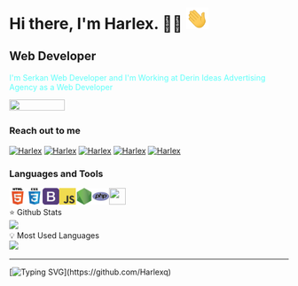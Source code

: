 ### 

<h1>Hi there, I'm Harlex. 🖤🤍 <a  href="https://github.com/Harlexq/"> </a> <img  src="https://raw.githubusercontent.com/ABSphreak/ABSphreak/master/gifs/Hi.gif" width="40px"></h1>

## Web Developer

<font color="#5efffa">I'm Serkan Web Developer and I'm Working at Derin Ideas Advertising Agency as a Web Developer</font>

<img src="https://komarev.com/ghpvc/?username=Harlexq&style=plastic" width="100" height="20" />


### Reach out to me

<p align="left" dir="auto">
<a href="https://www.linkedin.com/in/serkan-bakır-189587238/" rel="nofollow"><img align="center" src="https://raw.githubusercontent.com/rahuldkjain/github-profile-readme-generator/master/src/images/icons/Social/linked-in-alt.svg" alt="Harlex" height="40" width="40" style="max-width: 100%;"></a>
<a href="https://twitter.com/harlexq" rel="nofollow"><img align="center" src="https://raw.githubusercontent.com/rahuldkjain/github-profile-readme-generator/master/src/images/icons/Social/twitter.svg" alt="Harlex" height="40" width="40" style="max-width: 100%;"></a>
<a href="https://www.instagram.com/harlex0/" rel="nofollow"><img align="center" src="https://raw.githubusercontent.com/rahuldkjain/github-profile-readme-generator/master/src/images/icons/Social/instagram.svg" alt="Harlex" height="40" width="40" style="max-width: 100%;"></a>
<a href="https://open.spotify.com/playlist/4CI736CK2941kjaY6rSe5L?si=52dd83892ef14f16" rel="nofollow"><img align="center" src="https://upload.wikimedia.org/wikipedia/commons/thumb/1/19/Spotify_logo_without_text.svg/2048px-Spotify_logo_without_text.svg.png" alt="Harlex" height="40" width="40" style="max-width: 100%;"></a>
<a href="https://www.reddit.com/user/Harlexq" rel="nofollow"><img align="center" src="https://www.seekpng.com/png/full/847-8478394_download-icon-reddit-svg-eps-png-psd-ai.png" alt="Harlex" height="40" width="40" style="max-width: 100%;"></a>
</p>

### Languages and Tools
<img src="https://raw.githubusercontent.com/github/explore/80688e429a7d4ef2fca1e82350fe8e3517d3494d/topics/html/html.png" width="30" height="30" align="left" >
<img src="https://raw.githubusercontent.com/github/explore/80688e429a7d4ef2fca1e82350fe8e3517d3494d/topics/css/css.png" width="30" height="30" align="left" >
<img src="https://raw.githubusercontent.com/github/explore/80688e429a7d4ef2fca1e82350fe8e3517d3494d/topics/bootstrap/bootstrap.png" width="30" height="30" align="left" >
<img src="https://raw.githubusercontent.com/github/explore/80688e429a7d4ef2fca1e82350fe8e3517d3494d/topics/javascript/javascript.png" width="30" height="30" align="left" >
<img src="https://raw.githubusercontent.com/github/explore/80688e429a7d4ef2fca1e82350fe8e3517d3494d/topics/nodejs/nodejs.png" width="30" height="30" align="left" >
<img src="https://raw.githubusercontent.com/github/explore/80688e429a7d4ef2fca1e82350fe8e3517d3494d/topics/php/php.png" width="30" height="30" align="left" >
<img src="https://git-scm.com/images/logos/downloads/Git-Icon-1788C.png" width="30" height="30" align="left" >

<br />

<br />

<detalis>
<summary>⭐ Github Stats</summary>
<img src="https://github-readme-stats.vercel.app/api?username=Harlexq&theme=radical"  width = 500>
</detalis>


<detalis>
<summary>💡 Most Used Languages</summary>
<img src="https://github-readme-stats.vercel.app/api/top-langs/?username=Harlexq&layout=compact"  width = 500>
</detalis>

---

[![Typing SVG](https://readme-typing-svg.herokuapp.com/?lines=Burası+Harlex%27in+Profili+Hoşgeldin!!&center=true&color="aaaa")](https://github.com/Harlexq)
<div align="center">
